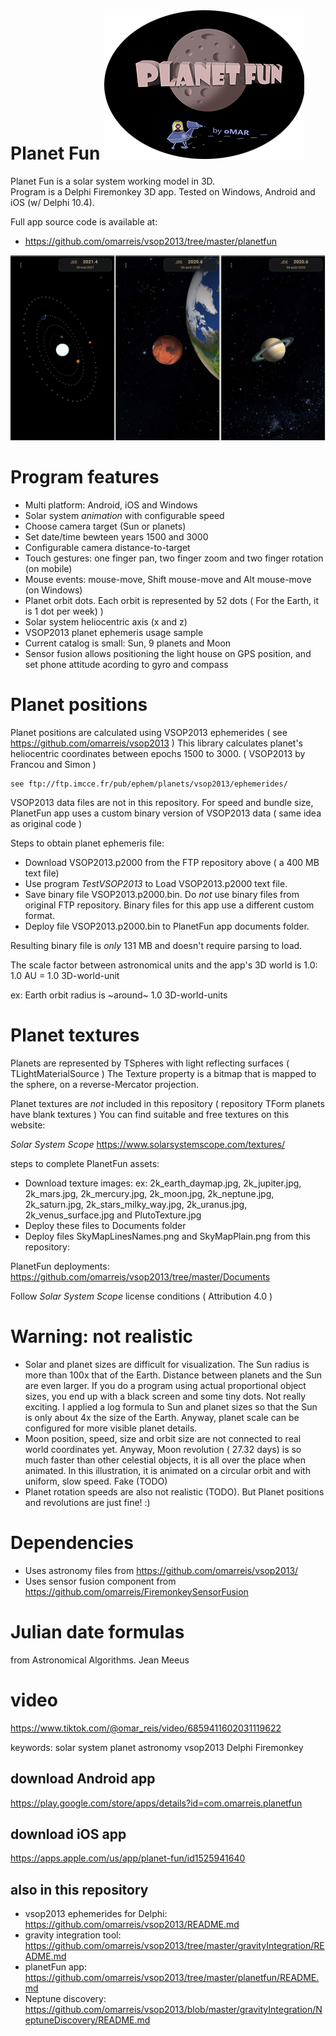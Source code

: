 # Planet Fun      ![banner](bannerPlanetFun.png)

Planet Fun is a solar system working model in 3D.  
Program is a Delphi Firemonkey 3D app. 
Tested on Windows, Android and iOS (w/ Delphi 10.4).

Full app source code is available at:

* https://github.com/omarreis/vsop2013/tree/master/planetfun

![screenshots](screenshotsPlanetFun.png)

# Program features
* Multi platform: Android, iOS and Windows
* Solar system *animation* with configurable speed
* Choose camera target (Sun or planets)
* Set date/time bewteen years 1500 and 3000
* Configurable camera distance-to-target
* Touch gestures: one finger pan, two finger zoom and two finger rotation (on mobile)
* Mouse events: mouse-move, Shift mouse-move and Alt mouse-move (on Windows)
* Planet orbit dots. Each orbit is represented by 52 dots ( For the Earth, it is 1 dot per week) )
* Solar system heliocentric axis (x and z)
* VSOP2013 planet ephemeris usage sample
* Current catalog is small: Sun, 9 planets and Moon
* Sensor fusion allows positioning the light house on GPS position, and set phone attitude acording to gyro and compass

# Planet positions

Planet positions are calculated using VSOP2013 ephemerides ( see https://github.com/omarreis/vsop2013 ) 
This library calculates planet's heliocentric coordinates between epochs 1500 to 3000.
( VSOP2013 by Francou and Simon )

    see ftp://ftp.imcce.fr/pub/ephem/planets/vsop2013/ephemerides/

VSOP2013 data files are not in this repository. 
For speed and bundle size, PlanetFun app uses a custom binary version of VSOP2013 data ( same idea as original code )

Steps to obtain planet ephemeris file:

* Download VSOP2013.p2000 from the FTP repository above ( a 400 MB text file) 
* Use program *TestVSOP2013* to Load VSOP2013.p2000 text file.
* Save binary file VSOP2013.p2000.bin.   Do *not* use binary files from original FTP repository.  Binary files for this app use a different custom format.
* Deploy file VSOP2013.p2000.bin to PlanetFun app documents folder. 

Resulting binary file is *only* 131 MB and doesn't require parsing to load. 

The scale factor between astronomical units and the app's 3D world is 1.0:     
     1.0 AU = 1.0 3D-world-unit  
    
ex: Earth orbit radius is ~around~ 1.0 3D-world-units

# Planet textures

Planets are represented by TSpheres with light reflecting surfaces ( TLightMaterialSource )
The Texture property is a bitmap that is mapped to the sphere, on a reverse-Mercator projection.  

Planet textures are *not* included in this repository ( repository TForm planets have blank textures )
You can find suitable and free textures on this website:

*Solar System Scope*   https://www.solarsystemscope.com/textures/  

steps to complete PlanetFun assets:

* Download texture images: ex: 2k_earth_daymap.jpg, 2k_jupiter.jpg, 2k_mars.jpg, 2k_mercury.jpg, 2k_moon.jpg, 2k_neptune.jpg, 2k_saturn.jpg, 2k_stars_milky_way.jpg, 2k_uranus.jpg, 2k_venus_surface.jpg and PlutoTexture.jpg
* Deploy these files to Documents folder 
* Deploy files SkyMapLinesNames.png and SkyMapPlain.png from this repository:

PlanetFun deployments: https://github.com/omarreis/vsop2013/tree/master/Documents

Follow *Solar System Scope* license conditions ( Attribution 4.0 )

# Warning: not realistic
* Solar and planet sizes are difficult for visualization. The Sun radius is more than 100x that of the Earth. Distance between planets and the Sun are even larger. If you do a program using actual proportional object sizes, you end up with a black screen and some tiny dots. Not really exciting.   I applied a log formula to Sun and planet sizes so that the Sun is only about 4x the size of the Earth. Anyway, planet scale can be configured for more visible planet details.
* Moon position, speed, size and orbit size are not connected to real world coordinates yet. Anyway, Moon revolution ( 27.32 days) is so much faster than other celestial objects, it is all over the place when animated. In this illustration, it is animated on a circular orbit and with uniform, slow speed. Fake (TODO)
* Planet rotation speeds are also not realistic (TODO). But Planet positions and revolutions are just fine!  :)

# Dependencies
*  Uses astronomy files from https://github.com/omarreis/vsop2013/
*  Uses sensor fusion component from https://github.com/omarreis/FiremonkeySensorFusion

# Julian date formulas
from Astronomical Algorithms. Jean Meeus

# video
https://www.tiktok.com/@omar_reis/video/6859411602031119622

keywords: solar system planet astronomy vsop2013 Delphi Firemonkey

## download Android app
https://play.google.com/store/apps/details?id=com.omarreis.planetfun

## download iOS app
https://apps.apple.com/us/app/planet-fun/id1525941640

## also in this repository
* vsop2013 ephemerides for Delphi: https://github.com/omarreis/vsop2013/README.md
* gravity integration tool: https://github.com/omarreis/vsop2013/tree/master/gravityIntegration/README.md
* planetFun app: https://github.com/omarreis/vsop2013/tree/master/planetfun/README.md
* Neptune discovery: https://github.com/omarreis/vsop2013/blob/master/gravityIntegration/NeptuneDiscovery/README.md

